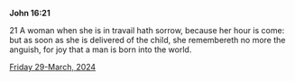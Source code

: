 **John 16:21**

21 A woman when she is in travail hath sorrow, because her hour is come: but as soon as she is delivered of the child, she remembereth no more the anguish, for joy that a man is born into the world.

[Friday 29-March, 2024](https://getbible.life/kjv/John/16/21)
